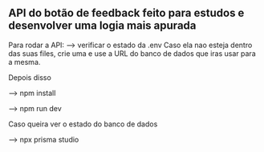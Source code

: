## API do botão de feedback feito para estudos e desenvolver uma logia mais apurada


Para rodar a API: 
--> verificar o estado da .env
  Caso ela nao esteja dentro das suas files, crie uma e use a URL do banco de dados
  que iras usar para a mesma.


Depois disso 

--> npm install

--> npm run dev 

Caso queira ver o estado do banco de dados 

--> npx prisma studio
